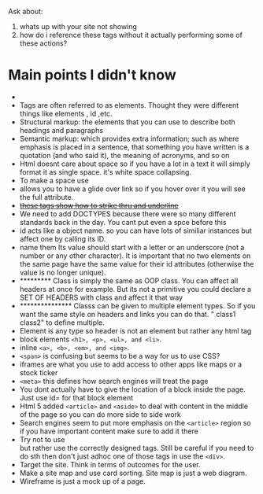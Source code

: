 Ask about:
1. whats up with your site not showing
2. how do i reference these tags without it actually performing some of these actions?

# Main points I didn't know 



- 
- Tags are often referred to as elements.  Thought they were different things like elements , id ,etc.
- Structural markup: the elements that you can use to describe both headings and paragraphs
- Semantic markup: which provides extra information; such as where emphasis is placed in a sentence, that something you have written is a quotation (and who said it), the meaning of acronyms, and so on
- Html doesnt care about space so if you have a lot in a text it will simply format it as single space. it's white space collapsing.
- To make a space use <br />
- <abbr> allows you to have a glide over link  so if you hover over it you will see the full attribute. 
- <ins> <del>  these tags show how to strike thru and underline 
-  We need to add DOCTYPES because there were so many different standards back in the day.  You cant put even a spce before this 
- id acts like a object name.  so you can have lots of similiar instances but affect one by calling its ID.
- name them Its value should start with a letter or an underscore (not a number or any other character). 
          It is important that no two elements on the same page have the same value for their id attributes (otherwise the value is no longer unique).
- ********* Class is simply the same as OOP class.  You can affect all headers at once for example. But its not a primitive you could declare a SET OF HEADERS with class and affect it that way 
- *************** Classs can be given to multiple element types.  So if you want the same style on headers and links you can do that. " class1 class2" to define multiple.
- Element is any type so header is not an element  but rather any html tag 
- block elements `<h1>, <p>, <ul>, and <li>`.
- inline `<a>, <b>, <em>, and <img>`.
- `<span>` is confusing but seems to be a way for us to use CSS?
- iframes are what you use to add access to other apps like maps or a stock ticker
- `<meta>`  this defines how search engines will treat the page
- You dont actually have to give the location of a block inside the page.  Just use id= for that block element 
- Html 5 added `<article>` and `<aside>` to deal with content in the middle of the page so you can do more side to side work
- Search engines seem to put more emphasis on the `<article>` region so if you have important content make sure to add it there   
- Try not to use <div> but rather use the correctly designed tags. Still be careful if you need to do sth then don't just adhoc one of those tags in use the `<div>`.
- Target the site. Think in terms of outcomes for the user. 
- Make a site map and use card sorting. Site map is just a web diagram.
- Wireframe is just a mock up of a page.
